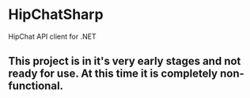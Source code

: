 # HipChatSharp
HipChat API client for .NET
## This project is in it's very early stages and not ready for use.  At this time it is completely non-functional.
